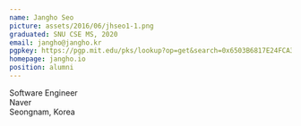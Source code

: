 ```yaml
---
name: Jangho Seo
picture: assets/2016/06/jhseo1-1.png  
graduated: SNU CSE MS, 2020  
email: jangho@jangho.kr
pgpkey: https://pgp.mit.edu/pks/lookup?op=get&search=0x6503B6817E24FCA3  
homepage: jangho.io
position: alumni
---
```

Software Engineer  
Naver  
Seongnam, Korea  
